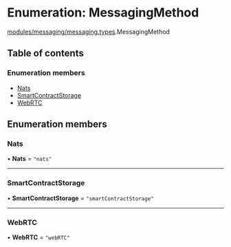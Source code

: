 # Enumeration: MessagingMethod

[modules/messaging/messaging.types](../modules/modules_messaging_messaging_types.md).MessagingMethod

## Table of contents

### Enumeration members

- [Nats](modules_messaging_messaging_types.MessagingMethod.md#nats)
- [SmartContractStorage](modules_messaging_messaging_types.MessagingMethod.md#smartcontractstorage)
- [WebRTC](modules_messaging_messaging_types.MessagingMethod.md#webrtc)

## Enumeration members

### Nats

• **Nats** = `"nats"`

___

### SmartContractStorage

• **SmartContractStorage** = `"smartContractStorage"`

___

### WebRTC

• **WebRTC** = `"webRTC"`
